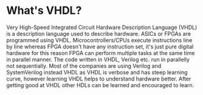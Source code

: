 # What's VHDL?
Very High-Speed Integrated Circuit Hardware Description Language (VHDL) is a description language used to describe hardware. ASICs or FPGAs are programmed
using VHDL. Microcontrollers/CPUs execute instructions line by line whereas FPGA doesn't have any instruction set, it's just pure digital hardware for this reason FPGA can perform multiple tasks at the same time in parallel manner. The code written in VHDL, Verilog etc. run in parallelly not sequentially. Most of the companies are using Verilog and SystemVerilog instead VHDL as VHDL is verbose and has steep learning curve, however learning VHDL
helps to understand hardware better. After getting good at VHDL other HDLs can be learned and encouraged to learn.

